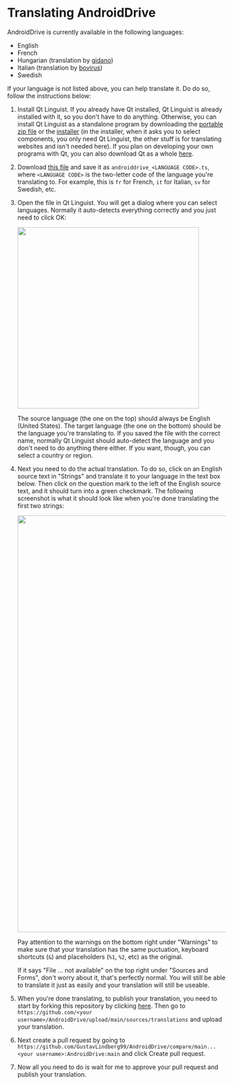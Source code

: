 # Translating AndroidDrive

AndroidDrive is currently available in the following languages:

* English
* French
* Hungarian (translation by [gidano](https://github.com/gidano))
* Italian (translation by [bovirus](https://github.com/bovirus))
* Swedish

If your language is not listed above, you can help translate it. Do do so, follow the instructions below:

1. Install Qt Linguist. If you already have Qt installed, Qt Linguist is already installed with it, so you don't have to do anything. Otherwise, you can install Qt Linguist as a standalone program by downloading the [portable zip file](https://raw.githubusercontent.com/GustavLindberg99/QtLinguistWeb/main/qt-linguist-portable.zip) or the [installer](https://raw.githubusercontent.com/GustavLindberg99/QtLinguistWeb/main/qt-linguist-web-install.exe) (in the installer, when it asks you to select components, you only need Qt Linguist, the other stuff is for translating websites and isn't needed here). If you plan on developing your own programs with Qt, you can also download Qt as a whole [here](https://www.qt.io/download-qt-installer-oss).
2. Download [this file](https://raw.githubusercontent.com/GustavLindberg99/AndroidDrive/main/sources/translations/androiddrive_empty_translation.ts) and save it as `androiddrive_<LANGUAGE CODE>.ts`, where `<LANGUAGE CODE>` is the two-letter code of the language you're translating to. For example, this is `fr` for French, `it` for Italian, `sv` for Swedish, etc.
3. Open the file in Qt Linguist. You will get a dialog where you can select languages. Normally it auto-detects everything correctly and you just need to click OK:

   <img width="418" src="https://github.com/GustavLindberg99/AndroidDrive/assets/95423695/81674d06-1cf2-48d8-96e8-a81d114992b1">
   
   The source language (the one on the top) should always be English (United States). The target language (the one on the bottom) should be the language you're translating to. If you saved the file with the correct name, normally Qt Linguist should auto-detect the language and you don't need to do anything there either. If you want, though, you can select a country or region.

4. Next you need to do the actual translation. To do so, click on an English source text in "Strings" and translate it to your language in the text box below. Then click on the question mark to the left of the English source text, and it should turn into a green checkmark. The following screenshot is what it should look like when you're done translating the first two strings:

   <img width="960" src="https://github.com/GustavLindberg99/AndroidDrive/assets/95423695/9e9eb0f7-124f-4788-ae1e-5b1c52416112">

   Pay attention to the warnings on the bottom right under "Warnings" to make sure that your translation has the same puctuation, keyboard shortcuts (`&`) and placeholders (`%1`, `%2`, etc) as the original.

   If it says "File ... not available" on the top right under "Sources and Forms", don't worry about it, that's perfectly normal. You will still be able to translate it just as easily and your translation will still be useable.

6. When you're done translating, to publish your translation, you need to start by forking this repository by clicking [here](https://github.com/GustavLindberg99/AndroidDrive/fork). Then go to `https://github.com/<your username>/AndroidDrive/upload/main/sources/translations` and upload your translation.
7. Next create a pull request by going to `https://github.com/GustavLindberg99/AndroidDrive/compare/main...<your username>:AndroidDrive:main` and click Create pull request.
8. Now all you need to do is wait for me to approve your pull request and publish your translation.
